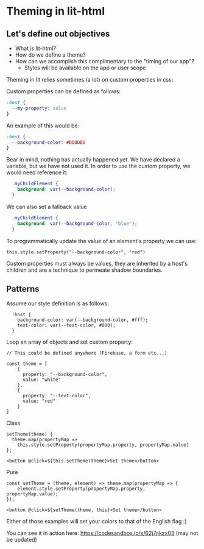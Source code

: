 # Theming in lit-html

## Let's define out objectives
 * What is lit-html?
 * How do we define a theme?
 * How can we accomplish this complimentary to the "timing of our app"?
   * Styles will be available on the app or user scope
     

Theming in lit relies sometimes (a lot) on custom properties in css:

Custom properties can be defined as follows:

```css
:host {
  --my-property: value
}
```

An example of this would be:

```css
:host {
  --background-color: #DDDDDD
}
```

Bear in mind, nothing has actually happened yet. We have declared a variable, but we have not used it. In order to use the custom property, we would need reference it:

```css
  .myChildElement {
    background: var(--background-color);
  }
```

We can also set a fallback value

```css
  .myChildElement {
    background: var(--background-color, "blue");
  }
```

To programmatically update the value of an element's property we can use:
```
this.style.setProperty("--background-color", "red")
```

Custom properties must always be values, they are inherited by a host's children and are a technique to permeate shadow boundaries.

## Patterns
Assume our style definition is as follows:
```
  :host {
    background-color: var(--background-color, #fff);
    text-color: var(--text-color, #000);
  }
```

Loop an array of objects and set custom property:
```
// This could be defined anywhere (Firebase, a form etc...)

const theme = [
    {
      property: "--background-color",
      value: "white"
    },
    {
      property: "--text-color",
      value: "red"
    } 
]
```
Class
```
setTheme(theme) { 
  theme.map(propertyMap =>
    this.style.setProperty(propertyMap.property, propertyMap.value)
};
```
```
<button @click=${this.setTheme(theme}>Set theme</button>
```
Pure
```
const setTheme = (theme, element) => theme.map(propertyMap => {
    element.style.setProperty(propertyMap.property, propertyMap.value);
});
```
```
<button @click=${setTheme(theme, this}>Set theme</button>
```

Either of those examples will set your colors to that of the English flag :)

You can see it in action here: https://codesandbox.io/s/62j7nkzx03 (may not be updated)
